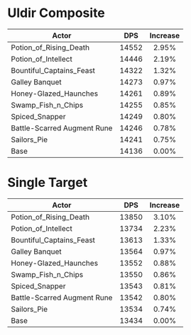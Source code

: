# Uldir Composite
| Actor | DPS | Increase |
|---|:---:|:---:|
|Potion_of_Rising_Death|14552|2.95%|
|Potion_of_Intellect|14446|2.19%|
|Bountiful_Captains_Feast|14322|1.32%|
|Galley Banquet|14273|0.97%|
|Honey-Glazed_Haunches|14261|0.89%|
|Swamp_Fish_n_Chips|14255|0.85%|
|Spiced_Snapper|14249|0.80%|
|Battle-Scarred Augment Rune|14246|0.78%|
|Sailors_Pie|14241|0.75%|
|Base|14136|0.00%|

# Single Target
| Actor | DPS | Increase |
|---|:---:|:---:|
|Potion_of_Rising_Death|13850|3.10%|
|Potion_of_Intellect|13734|2.23%|
|Bountiful_Captains_Feast|13613|1.33%|
|Galley Banquet|13564|0.97%|
|Honey-Glazed_Haunches|13552|0.88%|
|Swamp_Fish_n_Chips|13550|0.86%|
|Spiced_Snapper|13543|0.81%|
|Battle-Scarred Augment Rune|13542|0.80%|
|Sailors_Pie|13534|0.74%|
|Base|13434|0.00%|
